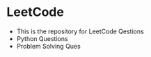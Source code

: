 # LeetCode
- This is the repository for LeetCode Qestions
- Python Questions
- Problem Solving Ques
